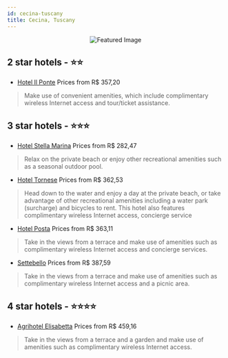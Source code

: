 ```yaml
---
id: cecina-tuscany
title: Cecina, Tuscany
---
```


<center><img src="https://i.travelapi.com/hotels/10000000/9360000/9360000/9359983/e7ba921b_z.jpg" alt="Featured Image" /></center>


##  2 star hotels - ⭐️⭐️

-    [Hotel Il Ponte](https://us.hurb.com/hotels/cecina/hotel-il-ponte-JNP-JP917271?cmp=18055) Prices from R$ 357,20
   > Make use of convenient amenities, which include complimentary wireless Internet access and tour/ticket assistance.

##  3 star hotels - ⭐️⭐️⭐️

-    [Hotel Stella Marina](https://us.hurb.com/hotels/cecina/hotel-stella-marina-JNP-JP105094?cmp=18055) Prices from R$ 282,47
   > Relax on the private beach or enjoy other recreational amenities such as a seasonal outdoor pool.
-    [Hotel Tornese](https://us.hurb.com/hotels/cecina/hotel-tornese-JNP-JP985365?cmp=18055) Prices from R$ 362,53
   > Head down to the water and enjoy a day at the private beach, or take advantage of other recreational amenities including a water park (surcharge) and bicycles to rent. This hotel also features complimentary wireless Internet access, concierge service
-    [Hotel Posta](https://us.hurb.com/hotels/cecina/hotel-posta-JNP-JP832901?cmp=18055) Prices from R$ 363,11
   > Take in the views from a terrace and make use of amenities such as complimentary wireless Internet access and concierge services.
-    [Settebello](https://us.hurb.com/hotels/cecina/settebello-JNP-JP650741?cmp=18055) Prices from R$ 387,59
   > Take in the views from a terrace and make use of amenities such as complimentary wireless Internet access and a picnic area.

##  4 star hotels - ⭐️⭐️⭐️⭐️

-    [Agrihotel Elisabetta](https://us.hurb.com/hotels/cecina/agrihotel-elisabetta-JNP-JP784258?cmp=18055) Prices from R$ 459,16
   > Take in the views from a terrace and a garden and make use of amenities such as complimentary wireless Internet access.

